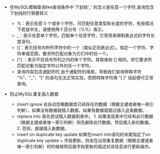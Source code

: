 - 在MySQL模糊查询like查询条件中 下划线'_' 的含义是任意一个字符,查询包含下划线的行需要转义
  - %：表示任意 0 个或多个字符。可匹配任意类型和长度的字符，有些情况下若是中文，请使用两个百分号（%%）表示。
  - _：表示任意单个字符。匹配单个任意字符，它常用来限制表达式的字符长度语句。
  - []：表示括号内所列字符中的一个（类似正则表达式）。指定一个字符、字符串或范围，要求所匹配对象为它们中的任一个。
  - [^] ：表示不在括号所列之内的单个字符。其取值和 [] 相同，但它要求所匹配对象为指定字符以外的任一个字符。
  - 查询内容包含通配符时,由于通配符的缘故，导致我们查询特殊字符 “%”、“_”、“[” 的语句无法正常实现，而把特殊字符用 “[ ]” 括起便可正常查询。
  
- 防止MySQL重复插入数据
  - insert ignore 会自动忽略数据库已经存在的数据（根据主键或者唯一索引判断），如果没有数据就插入数据，如果有数据就跳过插入这条数据。
  - replace into 首先尝试插入数据到表中， 1. 如果发现表中已经有此行数据（根据主键或者唯一索引判断）则先删除此行数据，然后插入新的数据。 2. 否则，直接插入新数据。
  - insert on duplicate key update 如果在insert into语句的末尾指定了on duplicate key update + 字段更新，则会在出现重复数据（根据主键或者唯一索引判断）的时候按照后面字段更新的描述对该信息进行更新操作。
